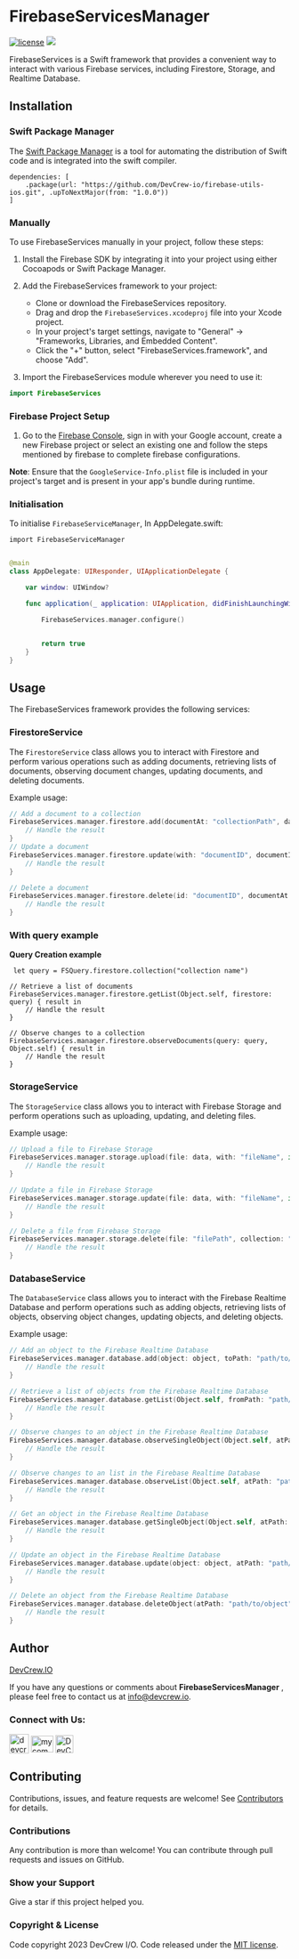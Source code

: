 # FirebaseServicesManager

[![license](https://img.shields.io/badge/license-MIT-green)](https://github.com/DevCrew-io/firebase-utils-ios/blob/main/LICENSE)
![](https://img.shields.io/badge/Code-Swift-informational?style=flat&logo=swift&color=FFA500)


FirebaseServices is a Swift framework that provides a convenient way to interact with various Firebase services, including Firestore, Storage, and Realtime Database.

## Installation

### Swift Package Manager
The [Swift Package Manager](https://www.swift.org/package-manager/) is a tool for automating the distribution of Swift code and is integrated into the swift compiler.

```
dependencies: [
    .package(url: "https://github.com/DevCrew-io/firebase-utils-ios.git", .upToNextMajor(from: "1.0.0"))
]
```

### Manually

To use FirebaseServices manually  in your project, follow these steps:

1. Install the Firebase SDK by integrating it into your project using either Cocoapods or Swift Package Manager.

2. Add the FirebaseServices framework to your project:
   - Clone or download the FirebaseServices repository.
   - Drag and drop the `FirebaseServices.xcodeproj` file into your Xcode project.
   - In your project's target settings, navigate to "General" -> "Frameworks, Libraries, and Embedded Content".
   - Click the "+" button, select "FirebaseServices.framework", and choose "Add".

3. Import the FirebaseServices module wherever you need to use it:
```swift
import FirebaseServices
```
### Firebase Project Setup

1. Go to the [Firebase Console](https://console.firebase.google.com/), sign in with your Google account, create a new Firebase project or select an existing one and follow the steps mentioned by firebase to complete firebase configurations.

**Note**: Ensure that the `GoogleService-Info.plist` file is included in your project's target and is present in your app's bundle during runtime.

### Initialisation
To initialise `FirebaseServiceManager`, In AppDelegate.swift:
 ```
 import FirebaseServiceManager
  ```
```swift

@main
class AppDelegate: UIResponder, UIApplicationDelegate {

    var window: UIWindow?

    func application(_ application: UIApplication, didFinishLaunchingWithOptions launchOptions: [UIApplication.LaunchOptionsKey: Any]?) -> Bool {

        FirebaseServices.manager.configure()


        return true
    }
}

```

## Usage

The FirebaseServices framework provides the following services:

### FirestoreService

The `FirestoreService` class allows you to interact with Firestore and perform various operations such as adding documents, retrieving lists of documents, observing document changes, updating documents, and deleting documents.

Example usage:

```swift
// Add a document to a collection
FirebaseServices.manager.firestore.add(documentAt: "collectionPath", dataDic: dataDic) { result in
    // Handle the result
}
// Update a document
FirebaseServices.manager.firestore.update(with: "documentID", documentIn: "collectionPath", dataDic: dataDic) { result in
    // Handle the result
}

// Delete a document
FirebaseServices.manager.firestore.delete(id: "documentID", documentAt: "collectionPath") { result in
    // Handle the result
}
```

###  With query example

**Query Creation example**
```
 let query = FSQuery.firestore.collection("collection name")
```

```
// Retrieve a list of documents
FirebaseServices.manager.firestore.getList(Object.self, firestore: query) { result in
    // Handle the result
}

// Observe changes to a collection
FirebaseServices.manager.firestore.observeDocuments(query: query, Object.self) { result in
    // Handle the result
}
```

### StorageService

The `StorageService` class allows you to interact with Firebase Storage and perform operations such as uploading, updating, and deleting files.

Example usage:

```swift
// Upload a file to Firebase Storage
FirebaseServices.manager.storage.upload(file: data, with: "fileName", in: "folderPath") { result in
    // Handle the result
}

// Update a file in Firebase Storage
FirebaseServices.manager.storage.update(file: data, with: "fileName", in: "folderPath") { result in
    // Handle the result
}

// Delete a file from Firebase Storage
FirebaseServices.manager.storage.delete(file: "filePath", collection: "collectionPath") { result in
    // Handle the result
}
```

### DatabaseService

The `DatabaseService` class allows you to interact with the Firebase Realtime Database and perform operations such as adding objects, retrieving lists of objects, observing object changes, updating objects, and deleting objects.

Example usage:

```swift
// Add an object to the Firebase Realtime Database
FirebaseServices.manager.database.add(object: object, toPath: "path/to/object") { result in
    // Handle the result
}

// Retrieve a list of objects from the Firebase Realtime Database
FirebaseServices.manager.database.getList(Object.self, fromPath: "path/to/list") { result in
    // Handle the result
}

// Observe changes to an object in the Firebase Realtime Database
FirebaseServices.manager.database.observeSingleObject(Object.self, atPath: "path/to/object") { result in
    // Handle the result
}

// Observe changes to an list in the Firebase Realtime Database
FirebaseServices.manager.database.observeList(Object.self, atPath: "path/to/object") { result in
    // Handle the result
}

// Get an object in the Firebase Realtime Database
FirebaseServices.manager.database.getSingleObject(Object.self, atPath: "path/to/object") { result in
    // Handle the result
}

// Update an object in the Firebase Realtime Database
FirebaseServices.manager.database.update(object: object, atPath: "path/to/object") { result in
    // Handle the result
}

// Delete an object from the Firebase Realtime Database
FirebaseServices.manager.database.deleteObject(atPath: "path/to/object") { result in
    // Handle the result
}
```


## Author
[DevCrew.IO](https://devcrew.io/)

If you have any questions or comments about **FirebaseServicesManager** , please feel free to contact us at info@devcrew.io.

<h3 align="left">Connect with Us:</h3>
<p align="left">
<a href="https://devcrew.io" target="blank"><img align="center" src="https://devcrew.io/wp-content/uploads/2022/09/logo.svg" alt="devcrew.io" height="35" width="35" /></a>
<a href="https://www.linkedin.com/company/devcrew-io/mycompany/" target="blank"><img align="center" src="https://raw.githubusercontent.com/rahuldkjain/github-profile-readme-generator/master/src/images/icons/Social/linked-in-alt.svg" alt="mycompany" height="30" width="40" /></a>
<a href="https://github.com/DevCrew-io" target="blank"><img align="center" src="https://cdn-icons-png.flaticon.com/512/733/733553.png" alt="DevCrew-io" height="32" width="32" /></a>
</p>


## Contributing 
Contributions, issues, and feature requests are welcome! See [Contributors](https://github.com/DevCrew-io/firebase-utils-ios/graphs/contributors) for details.

### Contributions
Any contribution is more than welcome! You can contribute through pull requests and issues on GitHub.

### Show your Support
Give a star if this project helped you.

### Copyright & License
Code copyright 2023 DevCrew I/O. Code released under the [MIT license](https://github.com/DevCrew-io/firebase-utils-ios/blob/main/LICENSE).
